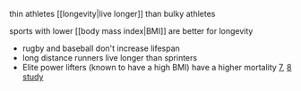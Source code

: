 thin athletes [[longevity|live longer]] than bulky athletes

sports with lower [[body mass index|BMI]] are better for longevity
- rugby and baseball don't increase lifespan
- long distance runners live longer than sprinters
- Elite power lifters (known to have a high BMI) have a higher mortality [7](https://bmcsportsscimedrehabil.biomedcentral.com/articles/10.1186/s13102-017-0067-z#ref-CR7 "Pärssinen M, Kujala U, Vartiainen E, Sarna S, Seppälä T. Increased premature mortality of competitive powerlifters suspected to have used anabolic agents. Int J Sports Med. 2000;21:225–7."), [8](https://bmcsportsscimedrehabil.biomedcentral.com/articles/10.1186/s13102-017-0067-z#ref-CR8 "Lindqvist AS, Moberg T, Ehrnborg C, Eriksson BO, Fahlke C, Rosén T. Increased mortality rate and suicide in Swedish former elite male athletes in power sports. Scand J Med Sci Sports. 2014;24(6):1000–5.")
[study](https://bmcsportsscimedrehabil.biomedcentral.com/articles/10.1186/s13102-017-0067-z)
